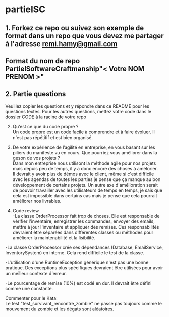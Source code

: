 # partielSC

## 1. Forkez ce repo ou suivez son exemple de format dans un repo que vous devez me partager à l'adresse remi.hamy@gmail.com
## Format du nom de repo PartielSoftwareCraftmanship"< Votre NOM PRENOM >"

## 2. Partie questions
Veuillez copier les questions et y répondre dans ce README pour les questions textes.
Pour les autres questions, mettez votre code dans le dossier CODE à la racine de votre repo

2. Qu’est ce que du code propre ?  
Un code propre est un code facile à comprendre et à faire évoluer. Il n'est pas répétitif et est bien organisé.  

3. De votre expérience de l’agilité en entreprise, en vous basant sur
les piliers du manifeste vu en cours. Que pourriez vous améliorer dans
la geson de vos projets ?  
Dans mon entreprise nous utilisont la méthode agile pour nos projets mais depuis peu de temps, il y a donc encore des choses à amélorier.  
Il devrait y avoir plus de démos avec le client, même si c'est difficile avec les agendas de toutes les parties je pense que ça manque au bon développement de certains projets. Un autre axe d'amélioration serait de pouvoir travailler avec les utilisateurs de temps en temps, je sais que cela est impossible dans certains cas mais je pense que cela pourrait améliorer nos livrables. 

4. Code review   
-La classe OrderProcessor fait trop de choses. Elle est responsable de vérifier l'inventaire, enregistrer les commandes, envoyer des emails, mettre à jour l'inventaire et appliquer des remises. Ces responsabilités devraient être séparées dans différentes classes ou méthodes pour améliorer la maintenabilité et la lisibilité.

-La classe OrderProcessor crée ses dépendances (Database, EmailService, InventorySystem) en interne. Cela rend difficile le test de la classe.

-L'utilisation d'une RuntimeException générique n'est pas une bonne pratique. Des exceptions plus spécifiques devraient être utilisées pour avoir un meilleur contexte d'erreur.

-Le pourcentage de remise (10%) est codé en dur. Il devrait être défini comme une constante.


Commenter pour le Kata:  
Le test "test_survivant_rencontre_zombie" ne passe pas toujours comme le mouvement du zombie et les dégats sont aléatoires.